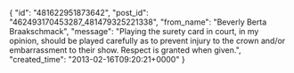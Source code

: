  {
   "id": "481622951873642",
   "post_id": "462493170453287_481479325221338",
   "from_name": "Beverly Berta Braakschmack",
   "message": "Playing the surety card in court, in my opinion, should be played carefully as to prevent injury to the crown and/or embarrassment to their show. Respect is granted when given.",
   "created_time": "2013-02-16T09:20:21+0000"
 }
